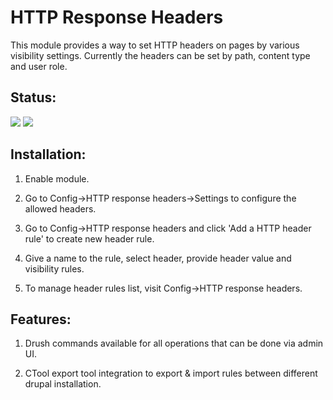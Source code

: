 HTTP Response Headers
=====================

This module provides a way to  set HTTP headers on pages by various visibility
settings. Currently the headers can be set by path, content type and user role.

Status:
-------

<a href="https://travis-ci.org/vijaycs85/http_response_headers" target="_blank"><img src="https://travis-ci.org/vijaycs85/http_response_headers.svg?branch=7.x-1.x" /></a>
<a href="https://insight.sensiolabs.com/projects/79e25957-90ee-48e0-be96-3c5a5f62bbb2" target="_blank"><img src="https://insight.sensiolabs.com/projects/79e25957-90ee-48e0-be96-3c5a5f62bbb2/mini.png" /></a>

Installation:
-------------

1. Enable module.

2. Go to Config->HTTP response headers->Settings to configure the allowed
headers.

3. Go to Config->HTTP response headers and click 'Add a HTTP header rule' to
create new header rule.

4. Give a name to the rule, select header, provide header value and visibility
rules.

5. To manage header rules list, visit Config->HTTP response headers.


Features:
---------

1. Drush commands available for all operations that can be done via admin UI.

2. CTool export tool integration to export & import rules between different
drupal installation.
